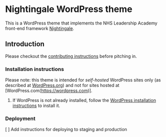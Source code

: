 # Nightingale WordPress theme

This is a WordPress theme that implements the NHS Leadership Academy front-end framework [Nightingale](https://github.com/NHSLeadership/nightingale).

## Introduction

Please checkout the [contributing instructions](CONTRIBUTING.md) before pitching in.

### Installation instructions

Please note: this theme is intended for *self-hosted* WordPress sites only (as described at [WordPress.org](https://wordpress.org)) and not for sites hosted at [WordPress.com(https://wordpress.com)].

1. If WordPress is not already installed, follow the [WordPress installation instructions](https://codex.wordpress.org/Installing_WordPress) to install it.

### Deployment

[ ] Add instructions for deploying to staging and production



